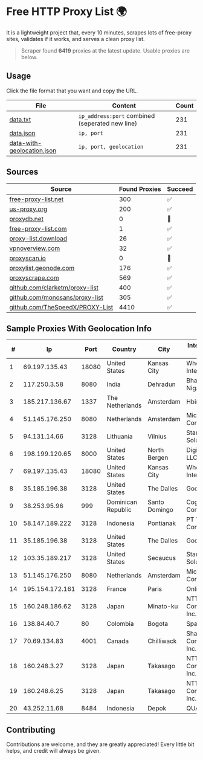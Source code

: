 
# Free HTTP Proxy List 🌍

It is a lightweight project that, every 10 minutes, scrapes lots of free-proxy sites, validates if it works, and serves a clean proxy list.


> Scraper found **6419** proxies at the latest update. Usable proxies are below.

## Usage

Click the file format that you want and copy the URL.


|File|Content|Count|
|----|-------|-----|
|[data.txt](https://raw.githubusercontent.com/themiralay/Proxy-List-World/master/data.txt)|`ip_address:port` combined (seperated new line)|231|
|[data.json](https://raw.githubusercontent.com/themiralay/Proxy-List-World/master/data.json)|`ip, port`|231|
|[data-with-geolocation.json](https://raw.githubusercontent.com/themiralay/Proxy-List-World/master/data-with-geolocation.json)|`ip, port, geolocation`|231|

## Sources

|Source|Found Proxies|Succeed|
|------|-------------|-------|
|[free-proxy-list.net](https://free-proxy-list.net)|300|✅|
|[us-proxy.org](https://www.us-proxy.org)|200|✅|
|[proxydb.net](http://proxydb.net)|0|🚫|
|[free-proxy-list.com](https://free-proxy-list.com/?page=&port=&type%5B%5D=http&type%5B%5D=https&up_time=0&search=Search)|1|✅|
|[proxy-list.download](https://www.proxy-list.download/HTTP)|26|✅|
|[vpnoverview.com](https://vpnoverview.com/privacy/anonymous-browsing/free-proxy-servers)|32|✅|
|[proxyscan.io](https://www.proxyscan.io)|0|🚫|
|[proxylist.geonode.com](https://proxylist.geonode.com/api/proxy-list?limit=300&page=1&sort_by=lastChecked&sort_type=desc&protocols=http,https)|176|✅|
|[proxyscrape.com](https://api.proxyscrape.com/v2/?request=displayproxies&protocol=http&timeout=10000&country=all&ssl=all&anonymity=all)|569|✅|
|[github.com/clarketm/proxy-list](https://raw.githubusercontent.com/clarketm/proxy-list/master/proxy-list-raw.txt)|400|✅|
|[github.com/monosans/proxy-list](https://raw.githubusercontent.com/monosans/proxy-list/main/proxies/http.txt)|305|✅|
|[github.com/TheSpeedX/PROXY-List](https://raw.githubusercontent.com/TheSpeedX/PROXY-List/master/http.txt)|4410|✅|


## Sample Proxies With Geolocation Info

|#|Ip|Port|Country|City|Internet Service Provider|
|-|--|----|-------|----|-------------------------|
|1|69.197.135.43|18080|United States|Kansas City|WholeSale Internet|
|2|117.250.3.58|8080|India|Dehradun|Bharat Sanchar Nigam Ltd|
|3|185.217.136.67|1337|The Netherlands|Amsterdam|Hbing Limited|
|4|51.145.176.250|8080|Netherlands|Amsterdam|Microsoft Corporation|
|5|94.131.14.66|3128|Lithuania|Vilnius|Stark Industries Solutions LTD|
|6|198.199.120.65|8000|United States|North Bergen|DigitalOcean, LLC|
|7|69.197.135.43|18080|United States|Kansas City|WholeSale Internet|
|8|35.185.196.38|3128|United States|The Dalles|Google LLC|
|9|38.253.95.96|999|Dominican Republic|Santo Domingo|Cogent Communications|
|10|58.147.189.222|3128|Indonesia|Pontianak|PT Transhybrid Communication|
|11|35.185.196.38|3128|United States|The Dalles|Google LLC|
|12|103.35.189.217|3128|United States|Secaucus|Stark Industries Solutions LTD|
|13|51.145.176.250|8080|Netherlands|Amsterdam|Microsoft Corporation|
|14|195.154.172.161|3128|France|Paris|Online S.A.S.|
|15|160.248.186.62|3128|Japan|Minato-ku|NTT PC Communications, Inc.|
|16|138.84.40.7|80|Colombia|Bogota|SpaceX Starlink|
|17|70.69.134.83|4001|Canada|Chilliwack|Shaw Communications Inc.|
|18|160.248.3.27|3128|Japan|Takasago|NTT PC Communications, Inc.|
|19|160.248.6.25|3128|Japan|Takasago|NTT PC Communications, Inc.|
|20|43.252.11.68|8484|Indonesia|Depok|QUANTUMNET|



## Contributing

Contributions are welcome, and they are greatly appreciated! Every
little bit helps, and credit will always be given.


